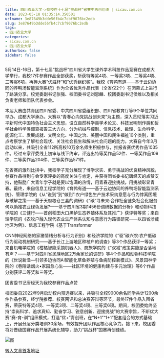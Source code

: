 ```yaml
---
title: 四川农业大学->我校在十七届“挑战杯”省赛中再创佳绩 | sicau.com.cn
date: 2023-05-18 01:35:14.350501
urlname: 3e87649b3dde56fb4c7cbf9076bc2edb
slug: 3e87649b3dde56fb4c7cbf9076bc2edb
tags: 
- 四川农业大学
categories:
- sicau.com.cn
- 四川农业大学
authorbox: false
sidebar: false
---
```

5月14日-16日，第十七届“挑战杯”四川省大学生课外学术科技作品竞赛在成都大学举行，我校17件参赛作品全部获奖，斩获特等奖4项、一等奖3项、二等奖4项、三等奖6项，再捧大赛“优胜杯”和“优秀组织奖”。我校《育鸭有道——基于云边协同的养鸭场智能监测系统》作为全省优秀作品代表（全省仅2个）在闭幕式上进行了路演分享。校党委副书记张强、校团委书记刘思麟、校团委副书记侯维以及相关负责老师和团队代表参会。

<!--more-->

本届大赛由共青团四川省委、中共四川省委组织部、四川省教育厅等9个单位共同举办，成都大学承办。大赛以“青春心向党挑战创未来”为主题，深入贯彻落实习近平新时代中国特色社会主义思想，设立自然科学类学术论文、科技发明制作类和哲学社会科学类调查报告三大方向，分为机械与控制、信息技术、数理、生命科学、能源化工、发展成就、文明文化、中国之治、美丽中国和民生福祉10个类别，重点考察学生了解社会现状、关注社会民生和解决社会问题的能力。大赛自今年3月启动以来，共吸引全省112所高校10万余名师生积极参与，推报省赛优秀作品1035件。经过专家评委线上初审与线下终审，评选出特等奖作品52件、一等奖作品109件、二等奖作品204件、三等奖作品571件。

在省赛的激烈比拼中，我校学子充分展现了博学求实、勇于挑战的优良精神风貌，参赛作品得到与会专家评委的高度关注与肯定，并获得团省委书记唐经天的点赞支持，他鼓励广大青年学子就是要以饱满的热情，用青春迎接挑战，用挑战彰显青春。最终，来自信息工程学院的《育鸭有道——基于云边协同的养鸭场智能监测系统》、管理学院的《从“说到”到“做到”:农户绿色生产技术采纳意愿与行为悖离困境与破解之策——基于天府粮仓三县的调研》《“碳”寻未来:合作社全链条社会化服务何以助推农业绿色发展?——基于四川省3期1456份调研数据的分析》和动物科技学院的《三健行——首创稻田大口黑鲈生态养殖体系及其推广》获评特等奖；来自理学院的《农牧户融入现代农业生产体系认知与意愿行为路径研究——以四省涉藏地区为例》、信息工程学院《基于Transformer

CNN神经网络的家猪情绪分析与行为识别》和经济学院的《“驱”碳兴农:农户低碳行为驱动机制研究——基于长江上游地区种植户的调查》等3个作品获评一等奖；来自机电学院的《柑橘智能采摘机器人》、商旅学院的《“双减”政策实施是否落地有声？——基于对四川省民族地区2万余家长的调研》等4个作品和动物科技学院的《世说新渔—引领多边协同AI智能化草鱼养殖与鱼病防控新模式》、风景园林学院的《巷陌话烟火•家园愈心生——社区环境的健康构建与多元治理》等6个作品分别获评二等奖和三等奖。

团省委书记唐经天为我校参赛作品点赞

校团委自2022年9月启动校内预选赛以来，共吸引全校9000余名同学共计1200余件作品参赛，经学院推荐、校赛网评和总决赛答辩等环节，最终17件作品入围省赛，荣获特等奖4项、一等奖3项、二等奖4项、三等奖6项。期间，校团委始终坚持“崇尚科学、追求真知、勤奋学习、锐意创新、迎接挑战”的大赛宗旨，不断优大赛“赛-育-训”组织模式，打造“优+”青创班，在“N+1”“1+1”配套组合的方式基础上，开展分层分类培训30余场，有效提升团队作品核心竞争力。接下来，校团委将对晋级国赛作品开展系统化辅导，助力“挑战杯”国赛再创佳绩。

![图](https://news.sicau.edu.cn/__local/7/59/8C/DAB1A199F23A4DF5284D43D4741_08F6ACBA_1DB8F.jpg)

[转入文章首发地址](https://news.sicau.edu.cn/info/1078/72242.htm)